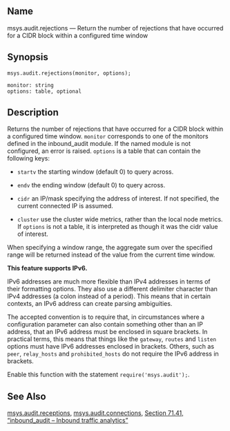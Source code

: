 <a name="lua.ref.msys.audit.rejections"></a>
## Name

msys.audit.rejections — Return the number of rejections that have occurred for a CIDR block within a configured time window

<a name="idp17320000"></a>
## Synopsis

`msys.audit.rejections(monitor, options);`

```
monitor: string
options: table, optional
```
<a name="idp17323024"></a>
## Description

Returns the number of rejections that have occurred for a CIDR block within a configured time window. `monitor` corresponds to one of the monitors defined in the inbound_audit module. If the named module is not configured, an error is raised. `options` is a table that can contain the following keys:

*   `startv` the starting window (default 0) to query across.

*   `endv` the ending window (default 0) to query across.

*   `cidr` an IP/mask specifying the address of interest. If not specified, the current connected IP is assumed.

*   `cluster` use the cluster wide metrics, rather than the local node metrics. If `options` is not a table, it is interpreted as though it was the cidr value of interest.

When specifying a window range, the aggregate sum over the specified range will be returned instead of the value from the current time window.

**This feature supports IPv6.**

IPv6 addresses are much more flexible than IPv4 addresses in terms of their formatting options. They also use a different delimiter character than IPv4 addresses (a colon instead of a period). This means that in certain contexts, an IPv6 address can create parsing ambiguities.

The accepted convention is to require that, in circumstances where a configuration parameter can also contain something other than an IP address, that an IPv6 address must be enclosed in square brackets. In practical terms, this means that things like the `gateway`, `routes` and `listen` options must have IPv6 addresses enclosed in brackets. Others, such as `peer`, `relay_hosts` and `prohibited_hosts` do not require the IPv6 address in brackets.

Enable this function with the statement `require('msys.audit');`.

<a name="idp17339408"></a>
## See Also

[msys.audit.receptions](lua.ref.msys.audit.receptions "msys.audit.receptions"), [msys.audit.connections](lua.ref.msys.audit.connections.php "msys.audit.connections"), [Section 71.41, “inbound_audit – Inbound traffic analytics”](modules.inbound_audit.php "71.41. inbound_audit – Inbound traffic analytics")
